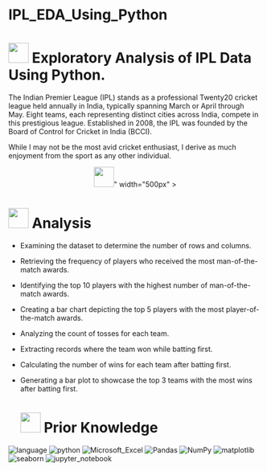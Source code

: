 <h1>IPL_EDA_Using_Python</h1>



# <img src="[https://media3.giphy.com/media/Y2bg1nXckj3246iCuP/giphy.gif?cid=6c09b952bs5h1o97qiyqan0y8quvqorn4q4092vwoo1gdm4z&ep=v1_internal_gif_by_id&rid=giphy.gif&ct=s](https://giphy.com/gifs/meta11official-esports-avatar-metaverse-1CSJunEauOLej2vbQx)" width=40 height=40> **Exploratory Analysis of IPL Data Using Python.**



The Indian Premier League (IPL) stands as a professional Twenty20 cricket league held annually in India, typically spanning March or April through May. Eight teams, each representing distinct cities across India, compete in this prestigious league. Established in 2008, the IPL was founded by the Board of Control for Cricket in India (BCCI).

While I may not be the most avid cricket enthusiast, I derive as much enjoyment from the sport as any other individual.

 <p align="center"><img src="[https://media3.giphy.com/media/Y2bg1nXckj3246iCuP/giphy.gif?cid=6c09b952bs5h1o97qiyqan0y8quvqorn4q4092vwoo1gdm4z&ep=v1_internal_gif_by_id&rid=giphy.gif&ct=s](https://giphy.com/gifs/meta11official-esports-avatar-metaverse-1CSJunEauOLej2vbQx)" width=40 height=40>"  width="500px" >
 </p>

 
# <img src="https://media.tenor.com/lvLaG5hPCncAAAAd/data-analysis.gif" width="40"> **Analysis**

- Examining the dataset to determine the number of rows and columns.
- Retrieving the frequency of players who received the most man-of-the-match awards.
- Identifying the top 10 players with the highest number of man-of-the-match awards.
- Creating a bar chart depicting the top 5 players with the most player-of-the-match awards.
- Analyzing the count of tosses for each team.
- Extracting records where the team won while batting first.
- Calculating the number of wins for each team after batting first.
- Generating a bar plot to showcase the top 3 teams with the most wins after batting first.


  # <img src="https://thumbs.gfycat.com/MiniatureShallowBuck-max-1mb.gif" width="40"> **Prior Knowledge**
![language](https://img.shields.io/badge/language-%23013243.svg?style=flat&logo=language&logoColor=white) ![python](https://img.shields.io/badge/Python-%2300f.svg?style=flat&logo=Python&logoColor=white) ![Microsoft_Excel](https://img.shields.io/badge/Microsoft_Excel-%23013243.svg?style=flat&logo=Microsoft_Excel&logoColor=white) ![Pandas](https://img.shields.io/badge/pandas-%23150458.svg?style=flat&logo=pandas&logoColor=white) ![NumPy](https://img.shields.io/badge/numpy-%23013243.svg?style=flat&logo=numpy&logoColor=white) ![matplotlib](https://img.shields.io/badge/matplotlib-%23013243.svg?style=flat&logo=matplotlib&logoColor=orange) ![seaborn](https://img.shields.io/badge/seaborn-%23013243.svg?style=flat&logo=seaborn&logoColor=white) ![jupyter_notebook](https://img.shields.io/badge/jupyter_notebook-%23013243.svg?style=flat&logo=jupyter_notebook&logoColor=white)
